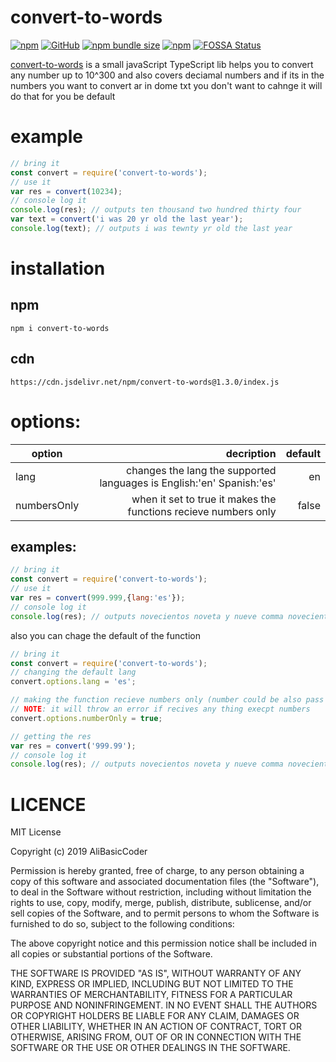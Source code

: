 # convert-to-words
[![npm](https://img.shields.io/npm/v/convert-to-words.svg)](https://www.npmjs.com/package/convert-to-words)
[![GitHub](https://img.shields.io/github/license/AliBasicCoder/convert-to-words.svg)](https://github.com/AliBasicCoder/convert-to-words/)
[![npm bundle size](https://img.shields.io/bundlephobia/min/convert-to-words.svg?style=plastic)](https://bundlephobia.com/result?p=convert-to-words@latest)
[![npm](https://img.shields.io/npm/dm/convert-to-words.svg)](https://www.npmjs.com/package/convert-to-words)
[![FOSSA Status](https://app.fossa.com/api/projects/git%2Bgithub.com%2FAliBasicCoder%2Fconvert-to-words.svg?type=small)](https://app.fossa.com/projects/git%2Bgithub.com%2FAliBasicCoder%2Fconvert-to-words?ref=badge_small)

[convert-to-words](https://github.com/AliBasicCoder/convert-to-words/) is a small javaScript TypeScript lib helps you to convert any number up
to 10^300 and also covers deciamal numbers and
if its in the numbers you want to convert ar in dome txt you don't
want to cahnge it will do that for you be default 
# example
```js
// bring it
const convert = require('convert-to-words');
// use it
var res = convert(10234);
// console log it
console.log(res); // outputs ten thousand two hundred thirty four
var text = convert('i was 20 yr old the last year');
console.log(text); // outputs i was tewnty yr old the last year
```
# installation
## npm
```shell
npm i convert-to-words
```
## cdn
```
https://cdn.jsdelivr.net/npm/convert-to-words@1.3.0/index.js
```
# options:

| option      |   decription       | default      |
|-------------|-------------------:|-------------:|
|  lang       | changes the lang the supported languages is English:'en' Spanish:'es'  |   en         |
| numbersOnly | when it set to true it makes the functions  recieve numbers only               |  false       |


## examples:
```js
// bring it
const convert = require('convert-to-words');
// use it
var res = convert(999.999,{lang:'es'});
// console log it
console.log(res); // outputs novecientos noveta y nueve comma novecientos noveta y nueve
```
also you can chage the default of the function
```js
// bring it
const convert = require('convert-to-words');
// changing the default lang
convert.options.lang = 'es';

// making the function recieve numbers only (number could be also pass in as string)
// NOTE: it will throw an error if recives any thing execpt numbers
convert.options.numberOnly = true;

// getting the res
var res = convert('999.99');
// console log it
console.log(res); // outputs novecientos noveta y nueve comma novecientos noveta y nueve
```

# LICENCE
MIT License

Copyright (c) 2019 AliBasicCoder

Permission is hereby granted, free of charge, to any person obtaining a copy
of this software and associated documentation files (the "Software"), to deal
in the Software without restriction, including without limitation the rights
to use, copy, modify, merge, publish, distribute, sublicense, and/or sell
copies of the Software, and to permit persons to whom the Software is
furnished to do so, subject to the following conditions:

The above copyright notice and this permission notice shall be included in all
copies or substantial portions of the Software.

THE SOFTWARE IS PROVIDED "AS IS", WITHOUT WARRANTY OF ANY KIND, EXPRESS OR
IMPLIED, INCLUDING BUT NOT LIMITED TO THE WARRANTIES OF MERCHANTABILITY,
FITNESS FOR A PARTICULAR PURPOSE AND NONINFRINGEMENT. IN NO EVENT SHALL THE
AUTHORS OR COPYRIGHT HOLDERS BE LIABLE FOR ANY CLAIM, DAMAGES OR OTHER
LIABILITY, WHETHER IN AN ACTION OF CONTRACT, TORT OR OTHERWISE, ARISING FROM,
OUT OF OR IN CONNECTION WITH THE SOFTWARE OR THE USE OR OTHER DEALINGS IN THE
SOFTWARE.

